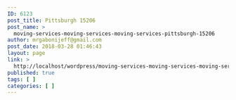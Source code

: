 ```yaml
---
ID: 6123
post_title: Pittsburgh 15206
post_name: >
  moving-services-moving-services-moving-services-pittsburgh-15206
author: mrgabonijeff@gmail.com
post_date: 2018-03-28 01:46:43
layout: page
link: >
  http://localhost/wordpress/moving-services-moving-services-moving-services-pittsburgh-15206/
published: true
tags: [ ]
categories: [ ]
---
```

